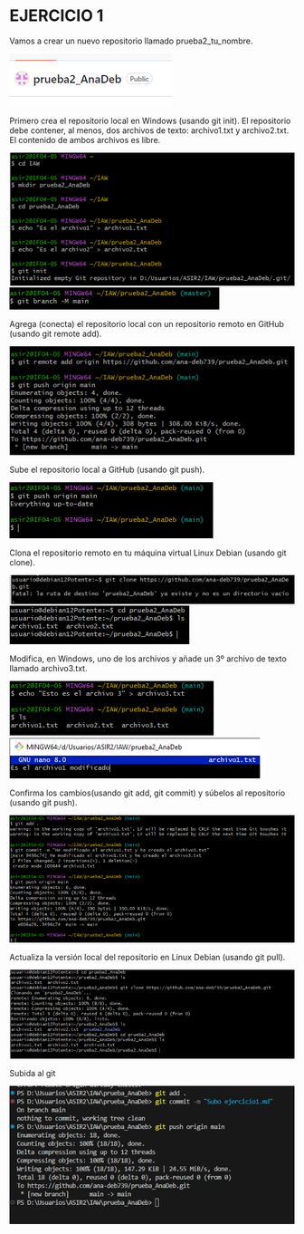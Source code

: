 # EJERCICIO 1

Vamos a crear un nuevo repositorio llamado prueba2_tu_nombre.

![Repositiorioremoto](img/repositiorio_creado_git.PNG)


Primero crea el repositorio local en Windows (usando git init).
El repositorio debe contener, al menos, dos archivos de texto: archivo1.txt y archivo2.txt. El contenido de ambos archivos es libre.

![RepositorioenGitBash](img/repositorio_creado.PNG)
![CambiodeRama](img/cambio_de_rama.PNG)


Agrega (conecta) el repositorio local con un repositorio remoto en GitHub (usando git remote add).

![GitRemote](img/git_remote.PNG)

Sube el repositorio local a GitHub (usando git push).

![GitPush](img\git_push.PNG)

Clona el repositorio remoto en tu máquina virtual Linux Debian (usando git clone).

![GitClone](img/git_clone1.PNG)
![GitClone](img/git_clone2.PNG)

Modifica, en Windows, uno de los archivos y añade un 3º archivo de texto llamado archivo3.txt. 

![Archivo3](img/archivo3.PNG)
![ModificadoArchivo1](img/archivo1_modificado.PNG)

Confirma los cambios(usando git add, git commit) y súbelos al repositorio (usando git push).

![Subida](img/subida.PNG)

Actualiza la versión local del repositorio en Linux Debian (usando git pull).

![Actualizacion](img/ultimo.PNG)

Subida al git

![Subida](img/subida-a-git.PNG)
